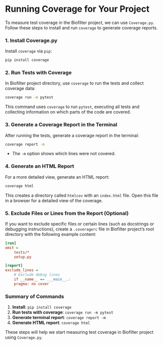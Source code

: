 # Running Coverage for Your Project

To measure test coverage in the Biofilter project, we can use `Coverage.py`. Follow these steps to install and run `coverage` to generate coverage reports.

### 1. Install Coverage.py

Install `coverage` via `pip`:
```bash
pip install coverage
```

### 2. Run Tests with Coverage

In Biofilter project directory, use `coverage` to run the tests and collect coverage data:

```bash
coverage run -m pytest
```

This command uses `coverage` to run `pytest`, executing all tests and collecting information on which parts of the code are covered.

### 3. Generate a Coverage Report in the Terminal

After running the tests, generate a coverage report in the terminal:

```bash
coverage report -m
```

- The `-m` option shows which lines were not covered.

### 4. Generate an HTML Report

For a more detailed view, generate an HTML report:

```bash
coverage html
```

This creates a directory called `htmlcov` with an `index.html` file. Open this file in a browser for a detailed view of the coverage.

### 5. Exclude Files or Lines from the Report (Optional)

If you want to exclude specific files or certain lines (such as docstrings or debugging instructions), create a `.coveragerc` file in Biofilter project’s root directory with the following example content:

```ini
[run]
omit =
    tests/*
    setup.py

[report]
exclude_lines =
    # Exclude debug lines
    if __name__ == .__main__.:
    pragma: no cover
```

### Summary of Commands

1. **Install**: `pip install coverage`
2. **Run tests with coverage**: `coverage run -m pytest`
3. **Generate terminal report**: `coverage report -m`
4. **Generate HTML report**: `coverage html`

These steps will help we start measuring test coverage in Biofilter project using `Coverage.py`.
